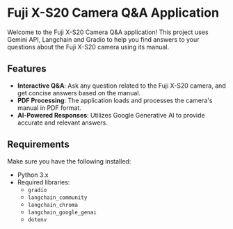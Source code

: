# Fuji X-S20 Camera Q&A Application

Welcome to the Fuji X-S20 Camera Q&A application! This project uses Gemini API, Langchain and Gradio to help you find answers to your questions about the Fuji X-S20 camera using its manual.

## Features

- **Interactive Q&A**: Ask any question related to the Fuji X-S20 camera, and get concise answers based on the manual.
- **PDF Processing**: The application loads and processes the camera's manual in PDF format.
- **AI-Powered Responses**: Utilizes Google Generative AI to provide accurate and relevant answers.

## Requirements

Make sure you have the following installed:
- Python 3.x
- Required libraries:
  - `gradio`
  - `langchain_community`
  - `langchain_chroma`
  - `langchain_google_genai`
  - `dotenv`

